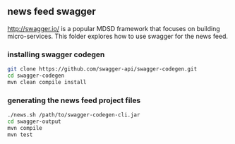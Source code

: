 ## news feed swagger

http://swagger.io/ is a popular MDSD framework that focuses on building
micro-services. This folder explores how to use swagger for the news feed.

### installing swagger codegen

```bash
git clone https://github.com/swagger-api/swagger-codegen.git
cd swagger-codegen
mvn clean compile install
```

### generating the news feed project files

```bash
./news.sh /path/to/swagger-codegen-cli.jar
cd swagger-output
mvn compile
mvn test
```


